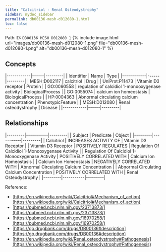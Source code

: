 ```yaml
---
title: "Calcitriol - Renal Osteodystrophy"
sidebar: mydoc_sidebar
permalink: db00136-mesh-d012080-1.html
toc: false 
---
```



Path ID: `DB00136_MESH_D012080_1`
{% include image.html url="images/db00136-mesh-d012080-1.png" file="db00136-mesh-d012080-1.png" alt="db00136-mesh-d012080-1" %}

## Concepts

|------------|------|---------|
| Identifier | Name | Type    |
|------------|------|---------|
| MESH:D002117 | calcitriol | Drug |
| UniProt:P11473 | Vitamin D3 receptor | Protein |
| GO:0060558 | regulation of calcidiol 1-monooxygenase activity | BiologicalProcess |
| GO:0055074 | calcium ion homeostasis | BiologicalProcess |
| HP:0004363 | Abnormal circulating calcium concentration | PhenotypicFeature |
| MESH:D012080 | Renal osteodystrophy | Disease |
|------------|------|---------|

## Relationships

|---------|-----------|---------|
| Subject | Predicate | Object  |
|---------|-----------|---------|
| Calcitriol | INCREASES ACTIVITY OF | Vitamin D3 Receptor |
| Vitamin D3 Receptor | POSITIVELY REGULATES | Regulation Of Calcidiol 1-Monooxygenase Activity |
| Regulation Of Calcidiol 1-Monooxygenase Activity | POSITIVELY CORRELATED WITH | Calcium Ion Homeostasis |
| Calcium Ion Homeostasis | NEGATIVELY CORRELATED WITH | Abnormal Circulating Calcium Concentration |
| Abnormal Circulating Calcium Concentration | POSITIVELY CORRELATED WITH | Renal Osteodystrophy |
|---------|-----------|---------|

Reference: 
  - [https://en.wikipedia.org/wiki/Calcitriol#Mechanism_of_action](https://en.wikipedia.org/wiki/Calcitriol#Mechanism_of_action)
  - [https://pubmed.ncbi.nlm.nih.gov/23713873/](https://pubmed.ncbi.nlm.nih.gov/23713873/)
  - [https://pubmed.ncbi.nlm.nih.gov/16970258/](https://pubmed.ncbi.nlm.nih.gov/16970258/)
  - [https://go.drugbank.com/drugs/DB00136#description](https://go.drugbank.com/drugs/DB00136#description)
  - [https://en.wikipedia.org/wiki/Renal_osteodystrophy#Pathogenesis](https://en.wikipedia.org/wiki/Renal_osteodystrophy#Pathogenesis)
